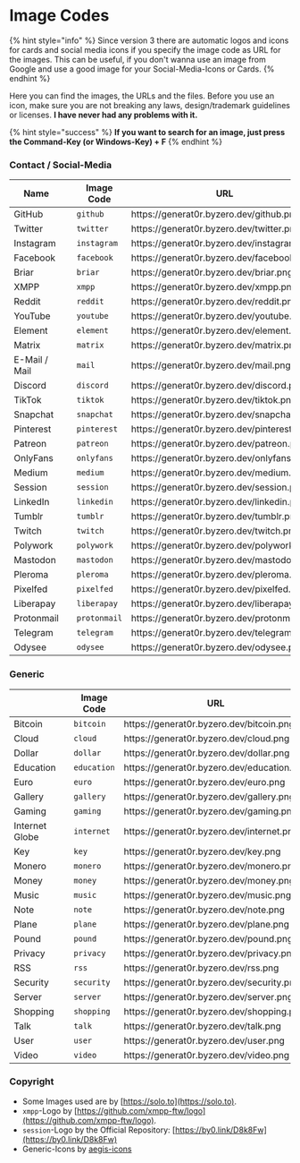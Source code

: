 # Image Codes

{% hint style="info" %}
Since version 3 there are automatic logos and icons for cards and social media icons if you specify the image code as URL for the images. This can be useful, if you don't wanna use an image from Google and use a good image for your Social-Media-Icons or Cards.
{% endhint %}

Here you can find the images, the URLs and the files. Before you use an icon, make sure you are not breaking any laws, design/trademark guidelines or licenses. **I have never had any problems with it.**

{% hint style="success" %}
**If you want to search for an image, just press the Command-Key (or Windows-Key) + F**
{% endhint %}

### Contact / Social-Media

<table><thead><tr><th>Name</th><th data-type="files"></th><th>Image Code</th><th>URL</th></tr></thead><tbody><tr><td>GitHub</td><td></td><td><code>github</code></td><td>https://generat0r.byzero.dev/github.png</td></tr><tr><td>Twitter</td><td></td><td><code>twitter</code></td><td>https://generat0r.byzero.dev/twitter.png</td></tr><tr><td>Instagram</td><td></td><td><code>instagram</code></td><td>https://generat0r.byzero.dev/instagram.png</td></tr><tr><td>Facebook</td><td></td><td><code>facebook</code></td><td>https://generat0r.byzero.dev/facebook.png</td></tr><tr><td>Briar</td><td></td><td><code>briar</code></td><td>https://generat0r.byzero.dev/briar.png</td></tr><tr><td>XMPP</td><td></td><td><code>xmpp</code></td><td>https://generat0r.byzero.dev/xmpp.png</td></tr><tr><td>Reddit</td><td></td><td><code>reddit</code></td><td>https://generat0r.byzero.dev/reddit.png</td></tr><tr><td>YouTube</td><td></td><td><code>youtube</code></td><td>https://generat0r.byzero.dev/youtube.png</td></tr><tr><td>Element</td><td></td><td><code>element</code></td><td>https://generat0r.byzero.dev/element.png</td></tr><tr><td>Matrix</td><td></td><td><code>matrix</code></td><td>https://generat0r.byzero.dev/matrix.png</td></tr><tr><td>E-Mail / Mail</td><td></td><td><code>mail</code></td><td>https://generat0r.byzero.dev/mail.png</td></tr><tr><td>Discord</td><td></td><td><code>discord</code></td><td>https://generat0r.byzero.dev/discord.png</td></tr><tr><td>TikTok</td><td></td><td><code>tiktok</code></td><td>https://generat0r.byzero.dev/tiktok.png</td></tr><tr><td>Snapchat</td><td></td><td><code>snapchat</code></td><td>https://generat0r.byzero.dev/snapchat.png</td></tr><tr><td>Pinterest</td><td></td><td><code>pinterest</code></td><td>https://generat0r.byzero.dev/pinterest.png</td></tr><tr><td>Patreon</td><td></td><td><code>patreon</code></td><td>https://generat0r.byzero.dev/patreon.png</td></tr><tr><td>OnlyFans</td><td></td><td><code>onlyfans</code></td><td>https://generat0r.byzero.dev/onlyfans.png</td></tr><tr><td>Medium</td><td></td><td><code>medium</code></td><td>https://generat0r.byzero.dev/medium.png</td></tr><tr><td>Session</td><td></td><td><code>session</code></td><td>https://generat0r.byzero.dev/session.png</td></tr><tr><td>LinkedIn</td><td></td><td><code>linkedin</code></td><td>https://generat0r.byzero.dev/linkedin.png</td></tr><tr><td>Tumblr</td><td></td><td><code>tumblr</code></td><td>https://generat0r.byzero.dev/tumblr.png</td></tr><tr><td>Twitch</td><td></td><td><code>twitch</code></td><td>https://generat0r.byzero.dev/twitch.png</td></tr><tr><td>Polywork</td><td></td><td><code>polywork</code></td><td>https://generat0r.byzero.dev/polywork.png</td></tr><tr><td>Mastodon</td><td></td><td><code>mastodon</code></td><td>https://generat0r.byzero.dev/mastodon.png</td></tr><tr><td>Pleroma</td><td></td><td><code>pleroma</code></td><td>https://generat0r.byzero.dev/pleroma.png</td></tr><tr><td>Pixelfed</td><td></td><td><code>pixelfed</code></td><td>https://generat0r.byzero.dev/pixelfed.png</td></tr><tr><td>Liberapay</td><td></td><td><code>liberapay</code></td><td>https://generat0r.byzero.dev/liberapay.png</td></tr><tr><td>Protonmail</td><td></td><td><code>protonmail</code></td><td>https://generat0r.byzero.dev/protonmail.png</td></tr><tr><td>Telegram</td><td></td><td><code>telegram</code></td><td>https://generat0r.byzero.dev/telegram.png</td></tr><tr><td>Odysee</td><td></td><td><code>odysee</code></td><td>https://generat0r.byzero.dev/odysee.png</td></tr></tbody></table>

### Generic

<table><thead><tr><th></th><th data-type="files"></th><th>Image Code</th><th>URL</th></tr></thead><tbody><tr><td>Bitcoin</td><td></td><td><code>bitcoin</code></td><td>https://generat0r.byzero.dev/bitcoin.png</td></tr><tr><td>Cloud</td><td></td><td><code>cloud</code></td><td>https://generat0r.byzero.dev/cloud.png</td></tr><tr><td>Dollar</td><td></td><td><code>dollar</code></td><td>https://generat0r.byzero.dev/dollar.png</td></tr><tr><td>Education</td><td></td><td><code>education</code></td><td>https://generat0r.byzero.dev/education.png</td></tr><tr><td>Euro</td><td></td><td><code>euro</code></td><td>https://generat0r.byzero.dev/euro.png</td></tr><tr><td>Gallery</td><td></td><td><code>gallery</code></td><td>https://generat0r.byzero.dev/gallery.png</td></tr><tr><td>Gaming</td><td></td><td><code>gaming</code></td><td>https://generat0r.byzero.dev/gaming.png</td></tr><tr><td>Internet Globe</td><td></td><td><code>internet</code></td><td>https://generat0r.byzero.dev/internet.png</td></tr><tr><td>Key</td><td></td><td><code>key</code></td><td>https://generat0r.byzero.dev/key.png</td></tr><tr><td>Monero</td><td></td><td><code>monero</code></td><td>https://generat0r.byzero.dev/monero.png</td></tr><tr><td>Money</td><td></td><td><code>money</code></td><td>https://generat0r.byzero.dev/money.png</td></tr><tr><td>Music</td><td></td><td><code>music</code></td><td>https://generat0r.byzero.dev/music.png</td></tr><tr><td>Note</td><td></td><td><code>note</code></td><td>https://generat0r.byzero.dev/note.png</td></tr><tr><td>Plane</td><td></td><td><code>plane</code></td><td>https://generat0r.byzero.dev/plane.png</td></tr><tr><td>Pound</td><td></td><td><code>pound</code></td><td>https://generat0r.byzero.dev/pound.png</td></tr><tr><td>Privacy</td><td></td><td><code>privacy</code></td><td>https://generat0r.byzero.dev/privacy.png</td></tr><tr><td>RSS</td><td></td><td><code>rss</code></td><td>https://generat0r.byzero.dev/rss.png</td></tr><tr><td>Security</td><td></td><td><code>security</code></td><td>https://generat0r.byzero.dev/security.png</td></tr><tr><td>Server</td><td></td><td><code>server</code></td><td>https://generat0r.byzero.dev/server.png</td></tr><tr><td>Shopping</td><td></td><td><code>shopping</code></td><td>https://generat0r.byzero.dev/shopping.png</td></tr><tr><td>Talk</td><td></td><td><code>talk</code></td><td>https://generat0r.byzero.dev/talk.png</td></tr><tr><td>User</td><td></td><td><code>user</code></td><td>https://generat0r.byzero.dev/user.png</td></tr><tr><td>Video</td><td></td><td><code>video</code></td><td>https://generat0r.byzero.dev/video.png</td></tr></tbody></table>

### Copyright

* Some Images used are by [https://solo.to](https://solo.to).
* `xmpp`-Logo by [https://github.com/xmpp-ftw/logo](https://github.com/xmpp-ftw/logo).
* `session`-Logo by the Official Repository: [https://by0.link/D8k8Fw](https://by0.link/D8k8Fw)
* Generic-Icons by [aegis-icons](https://aegis-icons.github.io)

